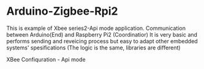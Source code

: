 # Arduino-Zigbee-Rpi2
This is example of Xbee series2-Api mode application. 
Communication between Arduino(End) and Raspberry Pi2 (Coordinatior) It is very basic and performs sending and reveicing process but easy to adapt other embedded systems' spesifications (The logic is the same, libraries are different)

XBee Confiquration - Api mode
